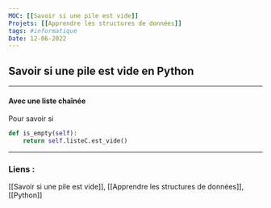 ```yaml
---
MOC: [[Savoir si une pile est vide]]
Projets: [[Apprendre les structures de données]]
tags: #informatique
Date: 12-06-2022
---
```


## Savoir si une pile est vide en Python

---

#### Avec une liste chaînée

Pour savoir si 

```python
def is_empty(self):
	return self.listeC.est_vide()
```


---
### Liens :

[[Savoir si une pile est vide]], [[Apprendre les structures de données]], [[Python]]